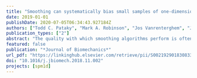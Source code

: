 ```yaml
---
title: "Smoothing can systematically bias small samples of one-dimensional biomechanical continua"
date: 2019-01-01
publishDate: 2020-07-05T06:34:43.927184Z
authors: ["Todd C. Pataky", "Mark A. Robinson", "Jos Vanrenterghem", "John H. Challis"]
publication_types: ["2"]
abstract: "The quality with which smoothing algorithms perform is often assessed in simulation by starting with a known 1D datum, adding noise, smoothing the noisy data, then quantifying the difference between the smoothed data and known datum, often using mean-square error (MSE). While effectively summarizing overall difference, MSE fails to capture localized, one-sided errors. This paper describes how smoothing noisy 1D data using a variety of algorithms can introduce systematic bias, and quantiﬁes this bias using the false positive rate (FPR): the probability that a smoothing algorithm will yield a dataset whose 1D mean differs signiﬁcantly from its true 1D datum. A simulation study was conducted involving six 1D datum continua, and four smoothing algorithms whose parameters were systematically manipulated along with sample size and noise amplitude. Approximately ten million simulation iterations were evaluated. FPRs were calculated at a ¼ 0:05, based on the calculated smoothness of the resulting datasets. Results showed that FPRs were much higher than the expected value of a, and in many cases approached 100%. FPRs were highest with aggressive smoothing parameters, large sample sizes and small noise amplitudes, irrespective of both smoothing algorithm and the 1D datum. These results suggest that smoothing 1D biomechanical data can introduce statistical bias with relatively high probability. The implications are experiment-speciﬁc because the biomechanical meaning of 1D changes can vary vastly between datasets. Smoothing-induced bias should be a cause for general concern when small 1D changes have non-trivial biomechanical consequences."
featured: false
publication: "*Journal of Biomechanics*"
url_pdf: "https://linkinghub.elsevier.com/retrieve/pii/S0021929018308339"
doi: "10.1016/j.jbiomech.2018.11.002"
projects: [spm1d]
---
```

